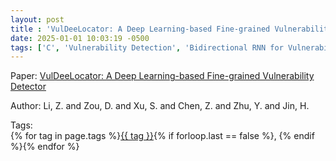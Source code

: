 ```yaml
---
layout: post
title : 'VulDeeLocator: A Deep Learning-based Fine-grained Vulnerability Detector'
date: 2025-01-01 10:03:19 -0500
tags: ['C', 'Vulnerability Detection', 'Bidirectional RNN for Vulnerability Detection and Locating', 'intermediate code and Semantics-based Vulnerability Candidate (iSeVC)', 'source code and Syntax based Vulnerability Candidate (sSyVC)']
---
```

Paper: [VulDeeLocator: A Deep Learning-based Fine-grained Vulnerability Detector](https://ieeexplore.ieee.org/abstract/document/9416836)

Author: Li, Z. and Zou, D. and Xu, S. and Chen, Z. and Zhu, Y. and Jin, H.




 Tags:  
        <span>{% for tag in page.tags %}<a href="/tags/#{{ tag | slugify }}">{{ tag }}</a>{% if forloop.last == false %}, {% endif %}{% endfor %}</span>
